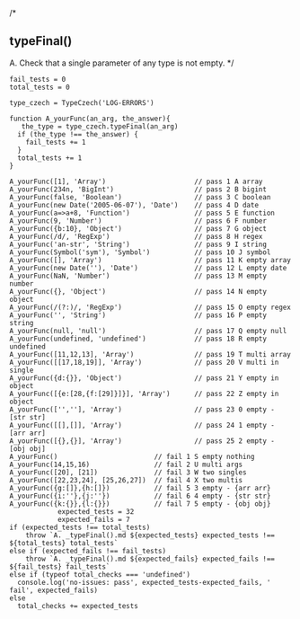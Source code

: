 
/*
## typeFinal()
A. Check that a single parameter of any type is not empty.
*/

    fail_tests = 0
    total_tests = 0

    type_czech = TypeCzech('LOG-ERRORS')
    
    function A_yourFunc(an_arg, the_answer){
       the_type = type_czech.typeFinal(an_arg)
      if (the_type !== the_answer) {
        fail_tests += 1
      }
      total_tests += 1
    }
  
    A_yourFunc([1], 'Array')                      // pass 1 A array
    A_yourFunc(234n, 'BigInt')                    // pass 2 B bigint
    A_yourFunc(false, 'Boolean')                  // pass 3 C boolean
    A_yourFunc(new Date('2005-06-07'), 'Date')    // pass 4 D date
    A_yourFunc(a=>a+8, 'Function')                // pass 5 E function
    A_yourFunc(9, 'Number')                       // pass 6 F number
    A_yourFunc({b:10}, 'Object')                  // pass 7 G object
    A_yourFunc(/d/, 'RegExp')                     // pass 8 H regex
    A_yourFunc('an-str', 'String')                // pass 9 I string
    A_yourFunc(Symbol('sym'), 'Symbol')           // pass 10 J symbol
    A_yourFunc([], 'Array')                       // pass 11 K empty array
    A_yourFunc(new Date(''), 'Date')              // pass 12 L empty date
    A_yourFunc(NaN, 'Number')                     // pass 13 M empty number
    A_yourFunc({}, 'Object')                      // pass 14 N empty object
    A_yourFunc(/(?:)/, 'RegExp')                  // pass 15 O empty regex
    A_yourFunc('', 'String')                      // pass 16 P empty string
    A_yourFunc(null, 'null')                      // pass 17 Q empty null
    A_yourFunc(undefined, 'undefined')            // pass 18 R empty undefined
    A_yourFunc([11,12,13], 'Array')               // pass 19 T multi array
    A_yourFunc([[17,18,19]], 'Array')             // pass 20 V multi in single
    A_yourFunc({d:{}}, 'Object')                  // pass 21 Y empty in object
    A_yourFunc([{e:[28,{f:[29]}]}], 'Array')      // pass 22 Z empty in object
    A_yourFunc(['',''], 'Array')                  // pass 23 0 empty - [str str]
    A_yourFunc([[],[]], 'Array')                  // pass 24 1 empty - [arr arr]
    A_yourFunc([{},{}], 'Array')                  // pass 25 2 empty - [obj obj]
    A_yourFunc()                        // fail 1 S empty nothing
    A_yourFunc(14,15,16)                // fail 2 U multi args
    A_yourFunc([20], [21])              // fail 3 W two singles
    A_yourFunc([22,23,24], [25,26,27])  // fail 4 X two multis
    A_yourFunc({g:[]},{h:[]})           // fail 5 3 empty - {arr arr}
    A_yourFunc({i:''},{j:''})           // fail 6 4 empty - {str str}
    A_yourFunc({k:{}},{l:{}})           // fail 7 5 empty - {obj obj}
                expected_tests = 32
                expected_fails = 7
    if (expected_tests !== total_tests) 
        throw `A. _typeFinal().md ${expected_tests} expected_tests !== ${total_tests} total_tests`
    else if (expected_fails !== fail_tests) 
        throw `A. _typeFinal().md ${expected_fails} expected_fails !== ${fail_tests} fail_tests`
    else if (typeof total_checks === 'undefined')
      console.log('no-issues: pass', expected_tests-expected_fails, ' fail', expected_fails)
    else
      total_checks += expected_tests









